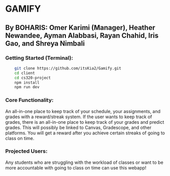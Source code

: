 # GAMIFY
## By BOHARIS: Omer Karimi (Manager), Heather Newandee, Ayman Alabbasi, Rayan Chahid, Iris Gao, and Shreya Nimbali

### Getting Started (Terminal):
```bash
    git clone https://github.com/itsKia2/Gamify.git
    cd client
    cd cs320-project
    npm install
    npm run dev
```

### Core Functionality: 
An all-in-one place to keep track of your schedule, your assignments, and grades with a reward/streak system. If the user wants to keep track of grades, there is an all-in-one place to keep track of your grades and predict grades. This will possibly be linked to Canvas, Gradescope, and other platforms. You will get a reward after you achieve certain streaks of going to class on time.

### Projected Users:
Any students who are struggling with the workload of classes or want to be more accountable with going to class on time can use this webapp! 
